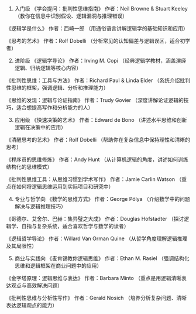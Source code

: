 1. 入门级
《学会提问：批判性思维指南》
作者：Neil Browne & Stuart Keeley
（教你在信息中识别假设、逻辑漏洞与推理错误）

《逻辑学是什么》
作者：西崎一郎
（用通俗语言讲解逻辑学的基础知识和应用）

《思考的艺术》
作者：Rolf Dobelli
（分析常见的认知偏差与逻辑误区，适合初学者）

2. 进阶级
《逻辑学导论》
作者：Irving M. Copi
（经典逻辑学教材，涵盖演绎逻辑、归纳逻辑等核心内容）

《批判性思维：工具与方法》
作者：Richard Paul & Linda Elder
（系统介绍批判性思维的框架，强调逻辑、分析和推理能力）

《思维的发现：逻辑与论证指南》
作者：Trudy Govier
（深度讲解论证逻辑的技巧，适合想提高写作和分析能力的人）

3. 应用级
《快速决策的艺术》
作者：Edward de Bono
（讲述水平思维和创新逻辑在决策中的应用）

《清醒思考的艺术》
作者：Rolf Dobelli
（帮助你在复杂信息中保持理性和清晰的思考）

《程序员的思维修炼》
作者：Andy Hunt
（从计算机逻辑的角度，讲述如何训练结构化的思维模式）

《批判性思维工具：从思维习惯到学术写作》
作者：Jamie Carlin Watson
（重点在如何将逻辑思维运用到实际项目和研究中）

4. 专业与哲学向
《数学的思维方式》
作者：George Pólya
（介绍数学中的问题解决与逻辑推理技巧）

《哥德尔、艾舍尔、巴赫：集异璧之大成》
作者：Douglas Hofstadter
（探讨逻辑学、自指与复杂系统，适合喜欢哲学与数学的读者）

《逻辑哲学导论》
作者：Willard Van Orman Quine
（从哲学角度理解逻辑推理及其局限性）

5. 商业与实践向
《麦肯锡教你逻辑思维》
作者：Ethan M. Rasiel
（强调结构化思维和逻辑框架在商业问题中的应用）

《金字塔原理：逻辑思维与表达》
作者：Barbara Minto
（重点是用逻辑清晰表达观点与高效解决问题）

《批判性思维与分析性写作》
作者：Gerald Nosich
（培养分析复杂问题、清晰表达逻辑观点的能力）


